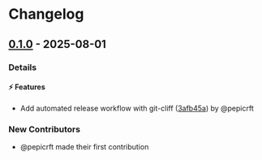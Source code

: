 # Changelog

## [0.1.0](https://github.com/tuist/orchard/releases/tag/0.1.0) - 2025-08-01
### Details


#### ⚡ Features
- Add automated release workflow with git-cliff ([3afb45a](https://github.com/tuist/orchard/commit/3afb45ab162f5f99a1adfde117d187f0026d7bea)) by @pepicrft
### New Contributors
* @pepicrft made their first contribution<!-- generated by git-cliff -->
